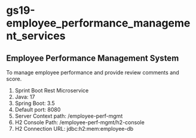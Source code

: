 # gs19-employee_performance_management_services

## Employee Performance Management System

To manage employee performance and provide review comments and score.

1) Sprint Boot Rest Microservice <br>
2) Java: 17 <br>
3) Spring Boot: 3.5 <br>
4) Default port: 8080 <br>
5) Server Context path: /employee-perf-mgmt <br>
6) H2 Console Path: /employee-perf-mgmt/h2-console <br>
7) H2 Connection URL: jdbc:h2:mem:employee-db